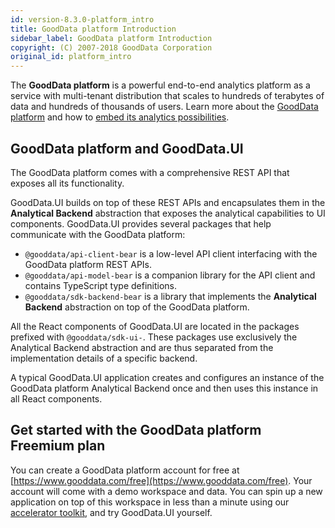 ```yaml
---
id: version-8.3.0-platform_intro
title: GoodData platform Introduction
sidebar_label: GoodData platform Introduction
copyright: (C) 2007-2018 GoodData Corporation
original_id: platform_intro
---
```


The **GoodData platform** is a powerful end-to-end analytics platform as a service with multi-tenant distribution that scales to hundreds of terabytes of data and hundreds of thousands of users. Learn more about the [GoodData platform](https://help.gooddata.com/pages/viewpage.action?pageId=34341327) and how to [embed its analytics possibilities](https://help.gooddata.com/pages/viewpage.action?pageId=34340962).

## GoodData platform and GoodData.UI

The GoodData platform comes with a comprehensive REST API that exposes all its functionality.

GoodData.UI builds on top of these REST APIs and encapsulates them in the **Analytical Backend** abstraction that exposes
the analytical capabilities to UI components. GoodData.UI provides several packages that help communicate with the GoodData platform:

-  `@gooddata/api-client-bear` is a low-level API client interfacing with the GoodData platform REST APIs.
-  `@gooddata/api-model-bear` is a companion library for the API client and contains TypeScript type definitions.
-  `@gooddata/sdk-backend-bear` is a library that implements the **Analytical Backend** abstraction on top of the GoodData platform.

All the React components of GoodData.UI are located in the packages prefixed with `@gooddata/sdk-ui-`. These packages use exclusively the Analytical Backend abstraction and are thus separated from the implementation details of a specific backend.

A typical GoodData.UI application creates and configures an instance of the GoodData platform Analytical Backend once and then uses this instance in all React components.

## Get started with the GoodData platform Freemium plan

You can create a GoodData platform account for free at [https://www.gooddata.com/free](https://www.gooddata.com/free). Your account will come with a demo workspace and data. You can spin up a new application on top of this workspace in less than a minute using our [accelerator toolkit](02_start__using_boilerplate.md), and try GoodData.UI yourself.
